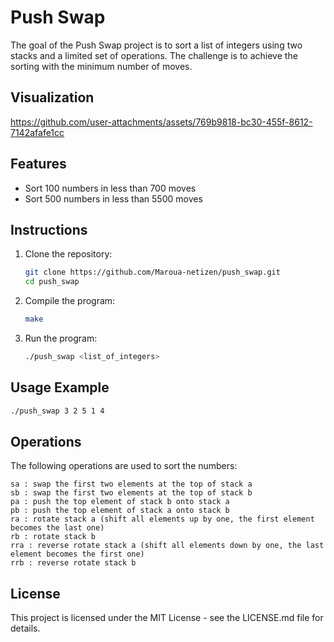 # Push Swap

The goal of the Push Swap project is to sort a list of integers using two stacks and a limited set of operations. The challenge is to achieve the sorting with the minimum number of moves. 

## Visualization

https://github.com/user-attachments/assets/769b9818-bc30-455f-8612-7142afafe1cc

## Features

- Sort 100 numbers in less than 700 moves
- Sort 500 numbers in less than 5500 moves

## Instructions

1. Clone the repository:
   ```sh
   git clone https://github.com/Maroua-netizen/push_swap.git
   cd push_swap

2. Compile the program:
    ```sh
    make
    ```

3. Run the program:
    ```sh
    ./push_swap <list_of_integers>
    ```

## Usage Example
   ```sh
  ./push_swap 3 2 5 1 4
   ```

## Operations

The following operations are used to sort the numbers:

    sa : swap the first two elements at the top of stack a
    sb : swap the first two elements at the top of stack b
    pa : push the top element of stack b onto stack a
    pb : push the top element of stack a onto stack b
    ra : rotate stack a (shift all elements up by one, the first element becomes the last one)
    rb : rotate stack b
    rra : reverse rotate stack a (shift all elements down by one, the last element becomes the first one)
    rrb : reverse rotate stack b

## License

This project is licensed under the MIT License - see the LICENSE.md file for details.
